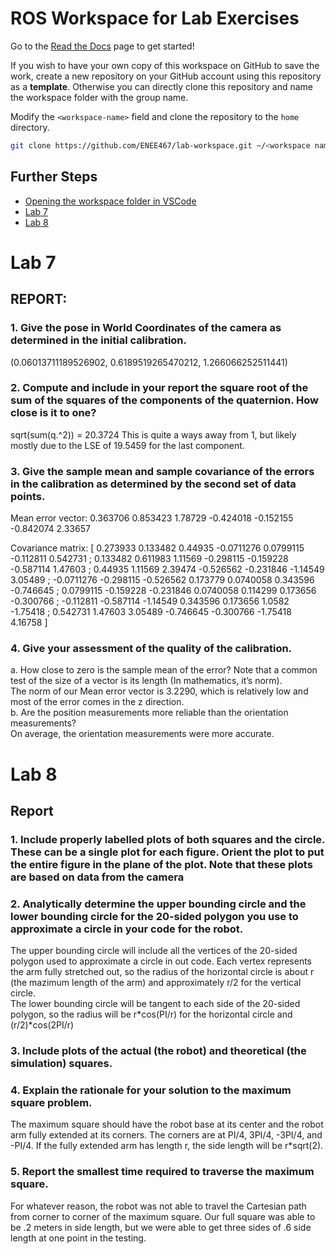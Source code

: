 # ROS Workspace for Lab Exercises

Go to the [Read the Docs](https://enee467.readthedocs.io/en/latest/) page to get started!

If you wish to have your own copy of this workspace on GitHub to save the work, create a new
repository on your GitHub account using this repository as a **template**. Otherwise you can directly
clone this repository and name the workspace folder with the group name.

Modify the `<workspace-name>` field and clone the repository to the `home` directory.

```bash
git clone https://github.com/ENEE467/lab-workspace.git ~/<workspace name>
```

## Further Steps

<!-- TODO: Add links -->
- [Opening the workspace folder in VSCode](https://enee467.readthedocs.io/en/latest/Setup.html#opening-the-workspace-in-visual-studio-code)
- [Lab 7](https://enee467.readthedocs.io/en/latest/Lab7.html)
- [Lab 8]()


# Lab 7
## REPORT:
### 1. Give the pose in World Coordinates of the camera as determined in the initial calibration.
(0.06013711189526902, 0.6189519265470212, 1.266066252511441)
### 2. Compute and include in your report the square root of the sum of the squares of the components of the quaternion. How close is it to one?
sqrt(sum(q.^2)) = 20.3724
This is quite a ways away from 1, but likely mostly due to the LSE of 19.5459 for the last component.
### 3. Give the sample mean and sample covariance of the errors in the calibration as determined by the second set of data points.
Mean error vector: 
 0.363706
 0.853423
  1.78729
-0.424018
-0.152155
-0.842074
  2.33657

Covariance matrix: 
[  0.273933   0.133482    0.44935 -0.0711276  0.0799115  -0.112811   0.542731 ;
  0.133482   0.611983    1.11569  -0.298115  -0.159228  -0.587114    1.47603  ;
   0.44935    1.11569    2.39474  -0.526562  -0.231846   -1.14549    3.05489  ;
-0.0711276  -0.298115  -0.526562   0.173779  0.0740058   0.343596  -0.746645  ;
 0.0799115  -0.159228  -0.231846  0.0740058   0.114299   0.173656  -0.300766  ;
 -0.112811  -0.587114   -1.14549   0.343596   0.173656     1.0582   -1.75418  ;
  0.542731    1.47603    3.05489  -0.746645  -0.300766   -1.75418    4.16758  ]
### 4. Give your assessment of the quality of the calibration.
  a. How close to zero is the sample mean of the error? Note that a common test of the size of a vector is its length (In mathematics, it’s norm).  
The norm of our Mean error vector is 3.2290, which is relatively low and most of the error comes in the z direction.  
  b. Are the position measurements more reliable than the orientation measurements?  
On average, the orientation measurements were more accurate.  

# Lab 8
## Report
### 1. Include properly labelled plots of both squares and the circle. These can be a single plot for each figure. Orient the plot to put the entire figure in the plane of the plot. Note that these plots are based on data from the camera

### 2. Analytically determine the upper bounding circle and the lower bounding circle for the 20-sided polygon you use to approximate a circle in your code for the robot.
 The upper bounding circle will include all the vertices of the 20-sided polygon used to approximate a circle in out code. Each vertex represents the arm fully stretched out, so the radius of the horizontal circle is about r (the mazimum length of the arm) and approximately r/2 for the vertical circle.  
 The lower bounding circle will be tangent to each side of the 20-sided polygon, so the radius will be r*cos(PI/r) for the horizontal circle and (r/2)*cos(2PI/r)
### 3. Include plots of the actual (the robot) and theoretical (the simulation) squares.

### 4. Explain the rationale for your solution to the maximum square problem.
 The maximum square should have the robot base at its center and the robot arm fully extended at its corners. The corners are at PI/4, 3PI/4, -3PI/4, and -PI/4. If the fully extended arm has length r, the side length will be r*sqrt(2).

 
### 5. Report the smallest time required to traverse the maximum square.
  For whatever reason, the robot was not able to travel the Cartesian path from corner to corner of the maximum square. Our full square was able to be .2 meters in side length, but we were able to get three sides of .6 side length at one point in the testing. 
